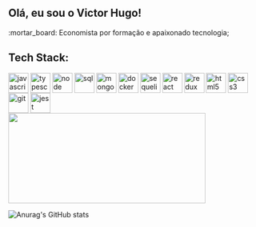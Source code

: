 <h2>Olá, eu sou o Victor Hugo! </h2>
<div>
  <p>:mortar_board: Economista por formação e apaixonado tecnologia;</p>
 </div>

<h2>Tech Stack:</h2>
<div>
  <img align="center" alt="javascript" width="40px"  src="https://cdn.jsdelivr.net/gh/devicons/devicon/icons/javascript/javascript-original.svg" />
  <img align="center" alt="typescript" width="40px" src="https://cdn.jsdelivr.net/gh/devicons/devicon/icons/typescript/typescript-original.svg" />  
  <img align="center" alt="node" width="40px" src="https://cdn.jsdelivr.net/gh/devicons/devicon/icons/nodejs/nodejs-original.svg" />  
  <img align="center" alt="sql" width="40px" src="https://cdn.jsdelivr.net/gh/devicons/devicon/icons/mysql/mysql-original.svg" />  
  <img align="center" alt="mongoDB" width="40px" src="https://cdn.jsdelivr.net/gh/devicons/devicon/icons/mongodb/mongodb-original.svg" />  
  <img align="center" alt="docker" width="40px" src="https://cdn.jsdelivr.net/gh/devicons/devicon/icons/docker/docker-original.svg" />  
  <img align="center" alt="sequelize" width="40px" src="https://cdn.jsdelivr.net/gh/devicons/devicon/icons/sequelize/sequelize-original.svg" />  
  <img align="center" alt="react" width="40px" src="https://cdn.jsdelivr.net/gh/devicons/devicon/icons/react/react-original.svg" />      
  <img align="center" alt="redux" width="40px" src="https://cdn.jsdelivr.net/gh/devicons/devicon/icons/redux/redux-original.svg" />
  <img align="center" alt="html5" width="40px" src="https://cdn.jsdelivr.net/gh/devicons/devicon/icons/html5/html5-original.svg" />
  <img align="center" alt="css3" width="40px" src="https://cdn.jsdelivr.net/gh/devicons/devicon/icons/css3/css3-original.svg" />
  <img align="center" alt="git" width="40px" src="https://cdn.jsdelivr.net/gh/devicons/devicon/icons/git/git-original.svg" />    
  <img align="center" alt="jest" width="40px" src="https://cdn.jsdelivr.net/gh/devicons/devicon/icons/jest/jest-plain.svg" />      
</div>


<img align="center" height="180em" width="394px" src="https://github-readme-stats.vercel.app/api/top-langs/?username=victorhdoliveira&layout=compact&langs_count=7&theme=dark"/>

 
![Anurag's GitHub stats](https://github-readme-stats.vercel.app/api?username=victorhdoliveira&show_icons=true&theme=transparent&title_color=fff)
 
